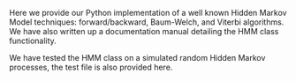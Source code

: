 Here we provide our Python implementation of a well known Hidden Markov Model techniques:
forward/backward, Baum-Welch, and Viterbi algorithms. We have also written up a documentation
manual detailing the HMM class functionality.

We have tested the HMM class on a simulated random Hidden Markov processes, the test file is
also provided here.
